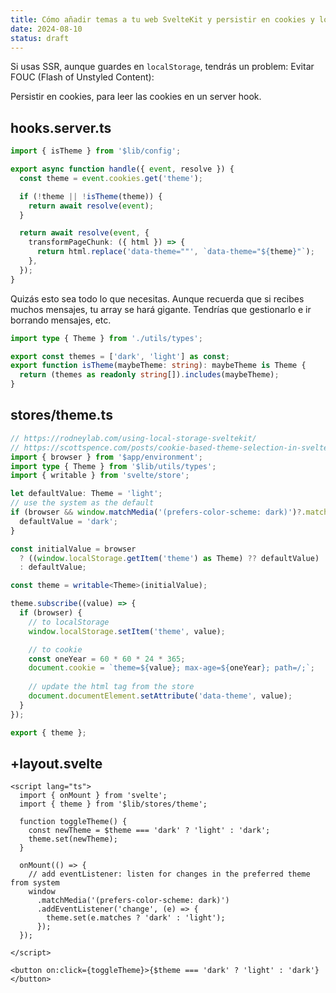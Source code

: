 ```yaml
---
title: Cómo añadir temas a tu web SvelteKit y persistir en cookies y localStorage
date: 2024-08-10
status: draft
---
```


<script>
  import Box from '$lib/components/Box.svelte';
</script>

Si usas SSR, aunque guardes en `localStorage`, tendrás un problem: Evitar FOUC (Flash of Unstyled Content):

Persistir en cookies, para leer las cookies en un server hook.

## hooks.server.ts

```ts
import { isTheme } from '$lib/config';

export async function handle({ event, resolve }) {
  const theme = event.cookies.get('theme');

  if (!theme || !isTheme(theme)) {
    return await resolve(event);
  }

  return await resolve(event, {
    transformPageChunk: ({ html }) => {
      return html.replace('data-theme=""', `data-theme="${theme}"`);
    },
  });
}
```

<Box type="info">

Quizás esto sea todo lo que necesitas. Aunque recuerda que si recibes muchos mensajes, tu array se hará gigante. Tendrías que gestionarlo e ir borrando mensajes, etc.

</Box>

```ts
import type { Theme } from './utils/types';

export const themes = ['dark', 'light'] as const;
export function isTheme(maybeTheme: string): maybeTheme is Theme {
  return (themes as readonly string[]).includes(maybeTheme);
}
```

## stores/theme.ts

```ts
// https://rodneylab.com/using-local-storage-sveltekit/
// https://scottspence.com/posts/cookie-based-theme-selection-in-sveltekit-with-daisyui
import { browser } from '$app/environment';
import type { Theme } from '$lib/utils/types';
import { writable } from 'svelte/store';

let defaultValue: Theme = 'light';
// use the system as the default
if (browser && window.matchMedia('(prefers-color-scheme: dark)')?.matches) {
  defaultValue = 'dark';
}

const initialValue = browser
  ? ((window.localStorage.getItem('theme') as Theme) ?? defaultValue)
  : defaultValue;

const theme = writable<Theme>(initialValue);

theme.subscribe((value) => {
  if (browser) {
    // to localStorage
    window.localStorage.setItem('theme', value);

    // to cookie
    const oneYear = 60 * 60 * 24 * 365;
    document.cookie = `theme=${value}; max-age=${oneYear}; path=/;`;
    
    // update the html tag from the store
    document.documentElement.setAttribute('data-theme', value);
  }
});

export { theme };
```

## +layout.svelte

```svelte
<script lang="ts">
  import { onMount } from 'svelte';
  import { theme } from '$lib/stores/theme';

  function toggleTheme() {
    const newTheme = $theme === 'dark' ? 'light' : 'dark';
    theme.set(newTheme);
  }

  onMount(() => {
    // add eventListener: listen for changes in the preferred theme from system
    window
      .matchMedia('(prefers-color-scheme: dark)')
      .addEventListener('change', (e) => {
        theme.set(e.matches ? 'dark' : 'light');
      });
  });

</script>

<button on:click={toggleTheme}>{$theme === 'dark' ? 'light' : 'dark'}</button>
```
